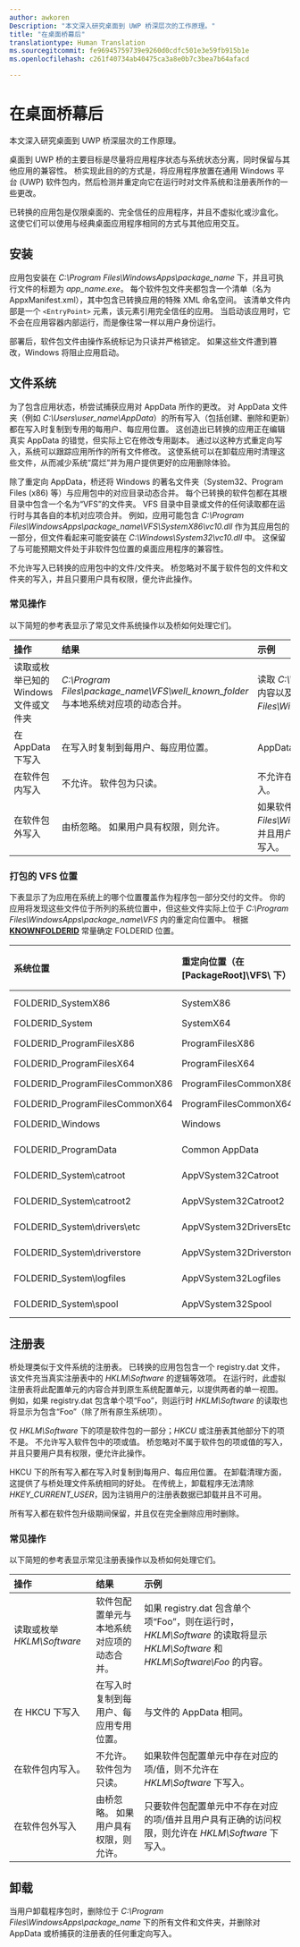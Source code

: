 ```yaml
---
author: awkoren
Description: "本文深入研究桌面到 UWP 桥深层次的工作原理。"
title: "在桌面桥幕后"
translationtype: Human Translation
ms.sourcegitcommit: fe96945759739e9260d0cdfc501e3e59fb915b1e
ms.openlocfilehash: c261f40734ab40475ca3a8e0b7c3bea7b64afacd

---
```


# 在桌面桥幕后

本文深入研究桌面到 UWP 桥深层次的工作原理。

桌面到 UWP 桥的主要目标是尽量将应用程序状态与系统状态分离，同时保留与其他应用的兼容性。 桥实现此目的的方式是，将应用程序放置在通用 Windows 平台 (UWP) 软件包内，然后检测并重定向它在运行时对文件系统和注册表所作的一些更改。

已转换的应用包是仅限桌面的、完全信任的应用程序，并且不虚拟化或沙盒化。 这使它们可以使用与经典桌面应用程序相同的方式与其他应用交互。

## 安装 

应用包安装在 *C:\Program Files\WindowsApps\package_name* 下，并且可执行文件的标题为 *app_name.exe*。 每个软件包文件夹都包含一个清单（名为 AppxManifest.xml），其中包含已转换应用的特殊 XML 命名空间。 该清单文件内部是一个 ```<EntryPoint>``` 元素，该元素引用完全信任的应用。 当启动该应用时，它不会在应用容器内部运行，而是像往常一样以用户身份运行。

部署后，软件包文件由操作系统标记为只读并严格锁定。 如果这些文件遭到篡改，Windows 将阻止应用启动。 

## 文件系统

为了包含应用状态，桥尝试捕获应用对 AppData 所作的更改。 对 AppData 文件夹（例如 *C:\Users\user_name\AppData*）的所有写入（包括创建、删除和更新）都在写入时复制到专用的每用户、每应用位置。 这创造出已转换的应用正在编辑真实 AppData 的错觉，但实际上它在修改专用副本。 通过以这种方式重定向写入，系统可以跟踪应用所作的所有文件修改。 这使系统可以在卸载应用时清理这些文件，从而减少系统“腐烂”并为用户提供更好的应用删除体验。 

除了重定向 AppData，桥还将 Windows 的著名文件夹（System32、Program Files (x86) 等）与应用包中的对应目录动态合并。 每个已转换的软件包都在其根目录中包含一个名为“VFS”的文件夹。 VFS 目录中目录或文件的任何读取都在运行时与其各自的本机对应项合并。 例如，应用可能包含 *C:\Program Files\WindowsApps\package_name\VFS\SystemX86\vc10.dll* 作为其应用包的一部分，但文件看起来可能安装在 *C:\Windows\System32\vc10.dll* 中。  这保留了与可能预期文件处于非软件包位置的桌面应用程序的兼容性。 

不允许写入已转换的应用包中的文件/文件夹。 桥忽略对不属于软件包的文件和文件夹的写入，并且只要用户具有权限，便允许此操作。

### 常见操作

以下简短的参考表显示了常见文件系统操作以及桥如何处理它们。 

操作 | 结果 | 示例
:--- | :--- | :---
读取或枚举已知的 Windows 文件或文件夹 | *C:\Program Files\package_name\VFS\well_known_folder* 与本地系统对应项的动态合并。 | 读取 *C:\Windows\System32* 会返回 *C:\Windows\System32* 的内容以及 *C:\Program Files\WindowsApps\package_name\VFS\SystemX86* 的内容。 
在 AppData 下写入 | 在写入时复制到每用户、每应用位置。 | AppData 通常为 *C:\Users\user_name\AppData*。  
在软件包内写入 | 不允许。 软件包为只读。 | 不允许在 *C:\Program Files\WindowsApps\package_name* 下写入。
在软件包外写入 | 由桥忽略。 如果用户具有权限，则允许。 | 如果软件包不包含 *C:\Program Files\WindowsApps\package_name\VFS\SystemX86\foo.dll*，并且用户具有权限，则允许对 *C:\Windows\System32\foo.dll* 的写入。

### 打包的 VFS 位置

下表显示了为应用在系统上的哪个位置覆盖作为程序包一部分交付的文件。 你的应用将发现这些文件位于所列的系统位置中，但这些文件实际上位于 *C:\Program Files\WindowsApps\package_name\VFS* 内的重定向位置中。 根据 [**KNOWNFOLDERID**](https://msdn.microsoft.com/library/windows/desktop/dd378457.aspx) 常量确定 FOLDERID 位置。

系统位置 | 重定向位置（在 [PackageRoot]\VFS\ 下） | 支持的体系结构
 :--- | :--- | :---
FOLDERID_SystemX86 | SystemX86 | x86, amd64 
FOLDERID_System | SystemX64 | amd64 
FOLDERID_ProgramFilesX86 | ProgramFilesX86 | x86, amd6 
FOLDERID_ProgramFilesX64 | ProgramFilesX64 | amd64 
FOLDERID_ProgramFilesCommonX86 | ProgramFilesCommonX86 | x86, amd64
FOLDERID_ProgramFilesCommonX64 | ProgramFilesCommonX64 | amd64 
FOLDERID_Windows | Windows | x86, amd64 
FOLDERID_ProgramData | Common AppData | x86, amd64 
FOLDERID_System\catroot | AppVSystem32Catroot | x86, amd64 
FOLDERID_System\catroot2 | AppVSystem32Catroot2 | x86, amd64 
FOLDERID_System\drivers\etc | AppVSystem32DriversEtc | x86, amd64 
FOLDERID_System\driverstore | AppVSystem32Driverstore | x86, amd64 
FOLDERID_System\logfiles | AppVSystem32Logfiles | x86, amd64 
FOLDERID_System\spool | AppVSystem32Spool | x86, amd64 

## 注册表

桥处理类似于文件系统的注册表。 已转换的应用包包含一个 registry.dat 文件，该文件充当真实注册表中的 *HKLM\Software* 的逻辑等效项。 在运行时，此虚拟注册表将此配置单元的内容合并到原生系统配置单元，以提供两者的单一视图。 例如，如果 registry.dat 包含单个项“Foo”，则运行时 *HKLM\Software* 的读取也将显示为包含“Foo”（除了所有原生系统项）。 

仅 *HKLM\Software* 下的项是软件包的一部分；*HKCU* 或注册表其他部分下的项不是。 不允许写入软件包中的项或值。 桥忽略对不属于软件包的项或值的写入，并且只要用户具有权限，便允许此操作。

HKCU 下的所有写入都在写入时复制到每用户、每应用位置。 在卸载清理方面，这提供了与桥处理文件系统相同的好处。 在传统上，卸载程序无法清除 *HKEY_CURRENT_USER*，因为注销用户的注册表数据已卸载并且不可用。 

所有写入都在软件包升级期间保留，并且仅在完全删除应用时删除。 

### 常见操作

以下简短的参考表显示常见注册表操作以及桥如何处理它们。 

操作 | 结果 | 示例
:--- | :--- | :---
读取或枚举 *HKLM\Software* | 软件包配置单元与本地系统对应项的动态合并。 | 如果 registry.dat 包含单个项“Foo”，则在运行时，*HKLM\Software* 的读取将显示 *HKLM\Software* 和 *HKLM\Software\Foo* 的内容。 
在 HKCU 下写入 | 在写入时复制到每用户、每应用专用位置。 | 与文件的 AppData 相同。 
在软件包内写入。 | 不允许。 软件包为只读。 | 如果软件包配置单元中存在对应的项/值，则不允许在 *HKLM\Software* 下写入。
在软件包外写入 | 由桥忽略。 如果用户具有权限，则允许。 | 只要软件包配置单元中不存在对应的项/值并且用户具有正确的访问权限，则允许在 *HKLM\Software* 下写入。

## 卸载 

当用户卸载程序包时，删除位于 *C:\Program Files\WindowsApps\package_name* 下的所有文件和文件夹，并删除对 AppData 或桥捕获的注册表的任何重定向写入。 



<!--HONumber=Nov16_HO1-->


